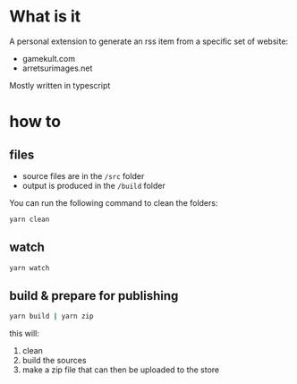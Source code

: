 # What is it

A personal extension to generate an rss item from a specific set of website:
- gamekult.com
- arretsurimages.net

Mostly written in typescript

# how to
## files
- source files are in the `/src` folder
- output is produced in the `/build` folder

You can run the following command to clean the folders:
```sh
yarn clean
```

## watch
```sh
yarn watch
```

## build & prepare for publishing
```sh
yarn build | yarn zip
```
this will:
1. clean
2. build the sources
3. make a zip file that can then be uploaded to the store
